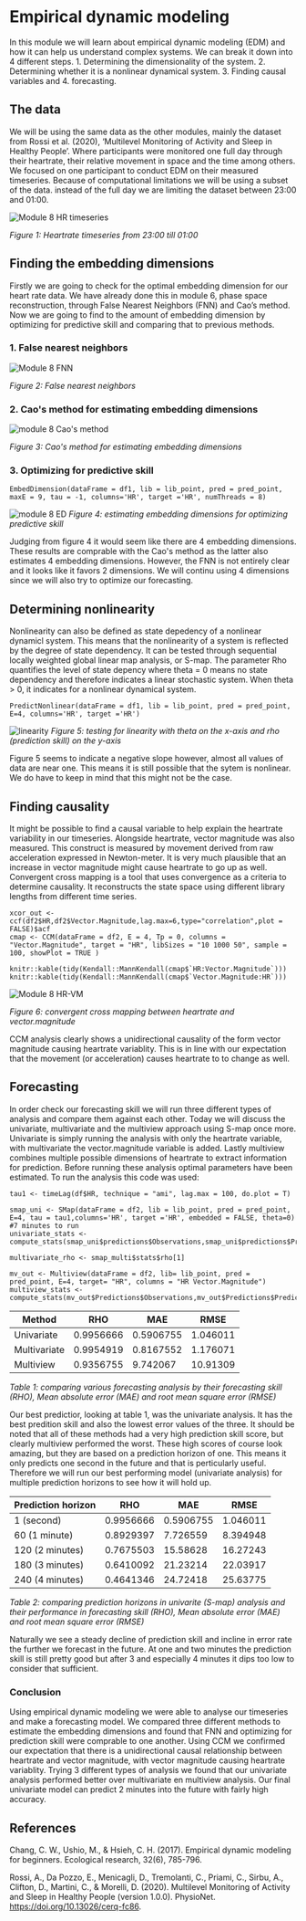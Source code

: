 # Empirical dynamic modeling
In this module we will learn about empirical dynamic modeling (EDM) and how it can help us understand complex systems. We can break it down into 4 different steps. 1. Determining the dimensionality of the system. 2. Determining whether it is a nonlinear dynamical system. 3. Finding causal variables and 4. forecasting.

## The data
We will be using the same data as the other modules, mainly the dataset from Rossi et al. (2020), ‘Multilevel Monitoring of Activity and Sleep in Healthy People’. Where participants were monitored one full day through their heartrate, their relative movement in space and the time among others. We focused on one participant to conduct EDM on their measured timeseries. Because of computational limitations we will be using a subset of the data. instead of the full day we are limiting the dataset between 23:00 and 01:00. 

![Module 8 HR timeseries](https://user-images.githubusercontent.com/106141937/170733573-2ac738ea-b25b-4d21-a818-fee6a449e034.png)

*Figure 1: Heartrate timeseries from 23:00 till 01:00*



## Finding the embedding dimensions
Firstly we are going to check for the optimal embedding dimension for our heart rate data. We have already done this in module 6, phase space reconstruction, through False Nearest Neighbors (FNN) and Cao’s method. Now we are going to find to the amount of embedding dimension by optimizing for predictive skill and comparing that to previous methods.

### 1. False nearest neighbors 

![Module 8 FNN](https://user-images.githubusercontent.com/106141937/170729036-68425e7c-3dda-4d89-8010-923293b6157e.png)

*Figure 2: False nearest neighbors*
### 2. Cao's method for estimating embedding dimensions
![module 8 Cao's method](https://user-images.githubusercontent.com/106141937/170729570-48114002-05a9-4bae-a132-83cf895d29e6.png)

*Figure 3: Cao's method for estimating embedding dimensions*
### 3. Optimizing for predictive skill

```
EmbedDimension(dataFrame = df1, lib = lib_point, pred = pred_point, maxE = 9, tau = -1, columns='HR', target ='HR', numThreads = 8)
```
![module 8 ED](https://user-images.githubusercontent.com/106141937/170729095-bd708c91-7e20-404d-b46e-a331f9a81ee5.png)
*Figure 4: estimating embedding dimensions for optimizing predictive skill*

Judging from figure 4 it would seem like there are 4 embedding dimensions. These results are comprable with the Cao's method as the latter also estimates 4 embedding dimensions. However, the FNN is not entirely clear and it looks like it favors 2 dimensions. We will continu using 4 dimensions since we will also try to optimize our forecasting.

## Determining nonlinearity
Nonlinearity can also be defined as state depedency of a nonlinear dynamicl system. This means that the nonlinearity of a system is reflected by the degree of state dependency. It can be tested through sequential locally weighted global linear map analysis, or S-map. The parameter Rho quantifies the level of state depency where theta = 0 means no state dependency and therefore indicates a linear stochastic system. When theta > 0, it indicates for a nonlinear dynamical system.

```
PredictNonlinear(dataFrame = df1, lib = lib_point, pred = pred_point, E=4, columns='HR', target ='HR')
```
![linearity](https://user-images.githubusercontent.com/106141937/170838948-9a3951ec-96f9-4192-8e14-921d9fb68325.png)
*Figure 5: testing for linearity with theta on the x-axis and rho (prediction skill) on the y-axis*

Figure 5 seems to indicate a negative slope however, almost all values of data are near one. This means it is still possible that the sytem is nonlinear. We do have to keep in mind that this might not be the case.

## Finding causality
It might be possible to find a causal variable to help explain the heartrate variability in our timeseries. Alongside heartrate, vector magnitude was also measured. This construct is measured by movement derived from raw acceleration expressed in Newton-meter. It is very much plausible that an increase in vector magnitude might cause heartrate to go up as well. Convergent cross mapping is a tool that uses convergence as a criteria to determine causality. It reconstructs the state space using different library lengths from different time series.

```
xcor_out <- ccf(df2$HR,df2$Vector.Magnitude,lag.max=6,type="correlation",plot = FALSE)$acf
cmap <- CCM(dataFrame = df2, E = 4, Tp = 0, columns = "Vector.Magnitude", target = "HR", libSizes = "10 1000 50", sample = 100, showPlot = TRUE )

knitr::kable(tidy(Kendall::MannKendall(cmap$`HR:Vector.Magnitude`)))
knitr::kable(tidy(Kendall::MannKendall(cmap$`Vector.Magnitude:HR`)))
```

![Module 8 HR-VM](https://user-images.githubusercontent.com/106141937/170876722-d8e788fd-c096-4d4e-bdc9-f04fc09a6d44.png)

*Figure 6: convergent cross mapping between heartrate and vector.magnitude*

CCM analysis clearly shows a unidirectional causality of the form vector magnitude causing heartrate variablity. This is in line with our expectation that the movement (or acceleration) causes heartrate to to change as well.

## Forecasting
In order check our forecasting skill we will run three different types of analysis and compare them against each other. Today we will discuss the univariate, multivariate and the multiview approach using S-map once more. Univariate is simply running the analysis with only the heartrate variable, with multivariate the vector.magnitude variable is added. Lastly multiview combines multiple possible dimensions of heartrate to extract information for prediction. Before running these analysis optimal parameters have been estimated. To run the analysis this code was used:

```
tau1 <- timeLag(df$HR, technique = "ami", lag.max = 100, do.plot = T)

smap_uni <- SMap(dataFrame = df2, lib = lib_point, pred = pred_point, E=4, tau = tau1,columns='HR', target ='HR', embedded = FALSE, theta=0) #7 minutes to run
univariate_stats <- compute_stats(smap_uni$predictions$Observations,smap_uni$predictions$Predictions)

multivariate_rho <- smap_multi$stats$rho[1]

mv_out <- Multiview(dataFrame = df2, lib= lib_point, pred = pred_point, E=4, target= "HR", columns = "HR Vector.Magnitude")
multiview_stats <- compute_stats(mv_out$Predictions$Observations,mv_out$Predictions$Predictions)
```

| Method  | RHO| MAE| RMSE |
| ------------- | ------------- | ------------- | ------------- |
| Univariate | 0.9956666 | 0.5906755 | 1.046011 |
| Multivariate | 0.9954919| 0.8167552 | 1.176071 |
| Multiview | 0.9356755 | 9.742067 | 10.91309 |

*Table 1: comparing various forecasting analysis by their forecasting skill (RHO), Mean absolute error (MAE) and root mean square error (RMSE)*

Our best predictior, looking at table 1, was the univariate analysis. It has the best predition skill and also the lowest error values of the three. It should be noted that all of these methods had a very high prediction skill score, but clearly multiview performed the worst. These high scores of course look amazing, but they are based on a prediction horizon of one. This means it only predicts one second in the future and that is perticularly useful. Therefore we will run our best performing model (univariate analysis) for multiple prediction horizons to see how it will hold up. 

| Prediction horizon  | RHO| MAE| RMSE |
| ------------- | ------------- | ------------- | ------------- |
| 1 (second)| 0.9956666 | 0.5906755 | 1.046011 |
| 60 (1 minute)| 0.8929397 | 7.726559 | 8.394948 |
| 120 (2 minutes)| 0.7675503 | 15.58628 | 16.27243 |
| 180 (3 minutes)| 0.6410092 | 21.23214 | 22.03917 |
| 240 (4 minutes)| 0.4641346 | 24.72418 | 25.63775 |

*Table 2: comparing prediction horizons in univarite (S-map) analysis and their performance in forecasting skill (RHO), Mean absolute error (MAE) and root mean square error (RMSE)*

Naturally we see a steady decline of prediction skill and incline in error rate the further we forecast in the future. At one and two minutes the prediction skill is still pretty good but after 3 and especially 4 minutes it dips too low to consider that sufficient.

### Conclusion

Using empirical dynamic modeling we were able to analyse our timeseries and make a forecasting model. We compared three different methods to estimate the embedding dimensions and found that FNN and optimizing for prediction skill were comprable to one another. Using CCM we confirmed our expectation that there is a unidirectional causal relationship between heartrate and vector magnitude, with vector magnitude causing heartrate variablity. Trying 3 different types of analysis we found that our univariate analysis performed better over multivariate en multiview analysis. Our final univariate model can predict 2 minutes into the future with fairly high accuracy.

## References
Chang, C. W., Ushio, M., & Hsieh, C. H. (2017). Empirical dynamic modeling for beginners. Ecological research, 32(6), 785-796.

Rossi, A., Da Pozzo, E., Menicagli, D., Tremolanti, C., Priami, C., Sirbu, A., Clifton, D., Martini, C., & Morelli, D. (2020). Multilevel Monitoring of Activity and Sleep in Healthy People (version 1.0.0). PhysioNet. https://doi.org/10.13026/cerq-fc86.
